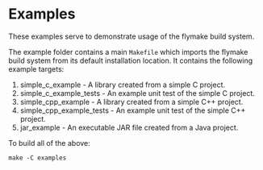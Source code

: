# Examples

These examples serve to demonstrate usage of the flymake build system.

The example folder contains a main `Makefile` which imports the flymake build system from its
default installation location. It contains the following example targets:

1. simple_c_example - A library created from a simple C project.
2. simple_c_example_tests - An example unit test of the simple C project.
3. simple_cpp_example - A library created from a simple C++ project.
4. simple_cpp_example_tests - An example unit test of the simple C++ project.
5. jar_example - An executable JAR file created from a Java project.

To build all of the above:

    make -C examples
